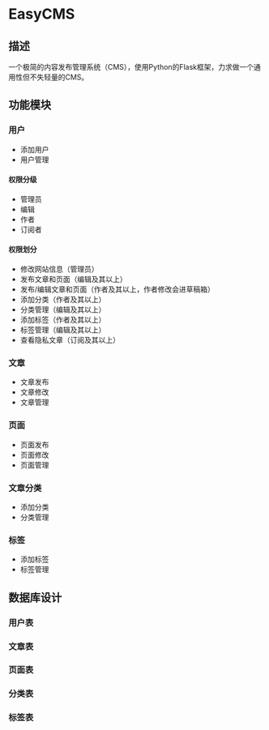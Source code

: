 # EasyCMS

## 描述

一个极简的内容发布管理系统（CMS），使用Python的Flask框架，力求做一个通用性但不失轻量的CMS。

## 功能模块

### 用户

 + 添加用户
 + 用户管理

#### 权限分级

 + 管理员
 + 编辑
 + 作者
 + 订阅者

#### 权限划分

 + 修改网站信息（管理员）
 + 发布文章和页面（编辑及其以上）
 + 发布/编辑文章和页面（作者及其以上，作者修改会进草稿箱）
 + 添加分类（作者及其以上）
 + 分类管理（编辑及其以上）
 + 添加标签（作者及其以上）
 + 标签管理（编辑及其以上）
 + 查看隐私文章（订阅及其以上）

### 文章

 + 文章发布
 + 文章修改
 + 文章管理

### 页面
 
 + 页面发布
 + 页面修改
 + 页面管理

### 文章分类
 
 + 添加分类
 + 分类管理

### 标签

 + 添加标签
 + 标签管理

## 数据库设计

### 用户表

### 文章表

### 页面表

### 分类表

### 标签表

